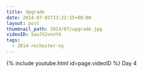 ```yaml
---
title: Upgrade
date: 2014-07-01T23:22:15+00:00
layout: post
thumbnail_path: 2014/07/upgrade.jpg
videoID: 5au7G2vnnY4
tags:
  - 2014-rochester-ny
---
```

{% include youtube.html id=page.videoID %}
Day 4